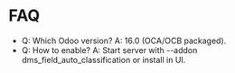 # FAQ

- Q: Which Odoo version? A: 16.0 (OCA/OCB packaged).
- Q: How to enable? A: Start server with --addon dms_field_auto_classification or install in UI.

